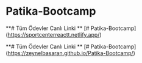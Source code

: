 # Patika-Bootcamp

**# Tüm Ödevler Canlı Linki **
[# Patika-Bootcamp] (https://sportcenterreactt.netlify.app/)


**# Tüm Ödevler Canlı Linki **
[# Patika-Bootcamp] (https://zeynelbasaran.github.io/Patika-Bootcamp/)
